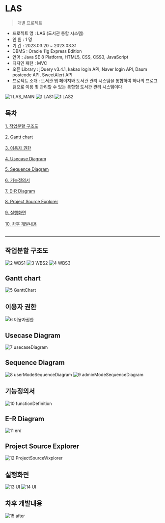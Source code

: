 LAS
=========
> 개별 프로젝트

- 프로젝트 명 : LAS (도서관 통합 시스템) <br>
- 인 원 : 1 명 <br>
- 기 간 : 2023.03.20 ~ 2023.03.31 <br>
- DBMS : Oracle 11g Express Edition <br>
- 언어 : Java SE 8 Platform, HTML5, CSS, CSS3, JavaScript<br>
- 디자인 패턴 : MVC 
- 오픈 Library : jQuery v3.4.1, kakao login API, Naver login API, Daum postcode API, SweetAlert API <br>
- 프로젝트 소개 : 도서관 웹 페이지와 도서관 관리 시스템을 통합하여 하나의 프로그램으로 이용 및 관리할 수 있는 통합형 도서관 관리 시스템이다 <br>

![1 LAS_MAIN](https://user-images.githubusercontent.com/79974632/227863118-d525b43b-3e82-4cda-b5ab-5f64953f8832.JPG)
![1 LAS1](https://user-images.githubusercontent.com/79974632/227871198-ea3ff1eb-cdad-40dc-ba83-fffd405b6e28.JPG)
![1 LAS2](https://user-images.githubusercontent.com/79974632/227871204-0723f874-c037-48ed-98aa-b9370bb4792f.jpg)

## 목차
[1. 작업분할 구조도](https://github.com/yisy0703/webPro/tree/main/source/08_1stProject#%EC%9E%91%EC%97%85%EB%B6%84%ED%95%A0-%EA%B5%AC%EC%A1%B0%EB%8F%84)<br><br>
[2. Gantt chart](https://github.com/yisy0703/webPro/tree/main/source/08_1stProject#gantt-chart)<br><br>
[3. 이용자 권한](https://github.com/yisy0703/webPro/tree/main/source/08_1stProject#%EC%9D%B4%EC%9A%A9%EC%9E%90-%EA%B6%8C%ED%95%9C)<br><br>
[4. Usecase Diagram](https://github.com/yisy0703/webPro/tree/main/source/08_1stProject#usecase-diagram)<br><br>
[5. Sequence Diagram](https://github.com/yisy0703/webPro/tree/main/source/08_1stProject#sequence-diagram)<br><br>
[6. 기능정의서](https://github.com/yisy0703/webPro/tree/main/source/08_1stProject#%EA%B8%B0%EB%8A%A5%EC%A0%95%EC%9D%98%EC%84%9C)<br><br>
[7. E-R Diagram](https://github.com/yisy0703/webPro/tree/main/source/08_1stProject#e-r-diagram)<br><br>
[8. Project Source Explorer](https://github.com/yisy0703/webPro/tree/main/source/08_1stProject#project-source-explorer)<br><br>
[9. 실행화면](https://github.com/yisy0703/webPro/tree/main/source/08_1stProject#%EC%8B%A4%ED%96%89%ED%99%94%EB%A9%B4)<br><br>
[10. 차후 개발내용](https://github.com/yisy0703/webPro/tree/main/source/08_1stProject#%EC%B0%A8%ED%9B%84-%EA%B0%9C%EB%B0%9C%EB%82%B4%EC%9A%A9)<br><br>

<hr>

## 작업분할 구조도
![2 WBS1](https://user-images.githubusercontent.com/79974632/227863171-c4a2dad8-f546-4387-ad16-da22f261a30d.JPG)
![3 WBS2](https://user-images.githubusercontent.com/79974632/227863186-1061dda9-05df-4822-b5a4-6783e9e1dbab.JPG)
![4 WBS3](https://user-images.githubusercontent.com/79974632/227863198-99ecd9e9-e74c-46a8-81ef-10619a0f5979.JPG)

## Gantt chart
![5 GanttChart](https://user-images.githubusercontent.com/79974632/227863273-e6e2ec7f-7274-43ad-a7fc-a8cfeef7197a.JPG)

## 이용자 권한
![6 이용자권한](https://user-images.githubusercontent.com/79974632/227863344-e61f5448-6260-446c-ad5e-570e541e6ed7.JPG)

## Usecase Diagram
![7 usecaseDiagram](https://user-images.githubusercontent.com/79974632/227865086-41ba8c95-9e30-496e-ad53-c1b6a96539c5.JPG)

## Sequence Diagram
![8 userModeSequenceDiagram](https://user-images.githubusercontent.com/79974632/227865094-3b9f0d73-524e-43af-a7d3-d814d013e3ea.JPG)
![9 adminModeSequenceDiagram](https://user-images.githubusercontent.com/79974632/227865102-7059c846-3050-418b-ad71-af2d0403d994.JPG)

## 기능정의서
![10 functionDefinition](https://user-images.githubusercontent.com/79974632/227865113-e6e8035f-5e79-4749-8996-b2bb72a698b9.JPG)

## E-R Diagram
![11 erd](https://user-images.githubusercontent.com/79974632/227865122-55c2e2c8-537a-49a9-8490-156cafacbc40.JPG)

## Project Source Explorer
![12 ProjectSourceWxplorer](https://user-images.githubusercontent.com/79974632/227865128-f003566e-fe1b-4c72-9c6c-8a08179f817c.JPG)

## 실행화면
![13 UI](https://user-images.githubusercontent.com/79974632/227865134-d9780d69-8a24-4900-978d-e06e84585414.JPG)
![14 UI](https://user-images.githubusercontent.com/79974632/227865152-87b897d9-f2f1-41be-bfa3-a2a558f24642.JPG)

## 차후 개발내용
![15 after](https://user-images.githubusercontent.com/79974632/227865155-8a785d55-4a2d-46c5-902a-5843fd334e35.JPG)